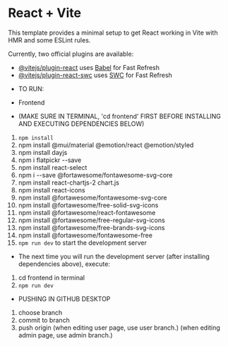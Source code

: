 # React + Vite

This template provides a minimal setup to get React working in Vite with HMR and some ESLint rules.

Currently, two official plugins are available:

- [@vitejs/plugin-react](https://github.com/vitejs/vite-plugin-react/blob/main/packages/plugin-react/README.md) uses [Babel](https://babeljs.io/) for Fast Refresh
- [@vitejs/plugin-react-swc](https://github.com/vitejs/vite-plugin-react-swc) uses [SWC](https://swc.rs/) for Fast Refresh

* TO RUN:

* Frontend

* (MAKE SURE IN TERMINAL, 'cd frontend' FIRST BEFORE INSTALLING AND EXECUTING DEPENDENCIES BELOW)

1. `npm install`
2. npm install @mui/material @emotion/react @emotion/styled
3. npm install dayjs
4. npm i flatpickr --save
5. npm install react-select
6. npm i --save @fortawesome/fontawesome-svg-core
7. npm install react-chartjs-2 chart.js
8. npm install react-icons
9. npm install @fortawesome/fontawesome-svg-core
10. npm install @fortawesome/free-solid-svg-icons
11. npm install @fortawesome/react-fontawesome
12. npm install @fortawesome/free-regular-svg-icons
13. npm install @fortawesome/free-brands-svg-icons
14. npm install @fortawesome/fontawesome-free
15. `npm run dev` to start the development server

- The next time you will run the development server (after installing dependencies above), execute:

1. cd frontend in terminal
2. `npm run dev`

- PUSHING IN GITHUB DESKTOP

1. choose branch
2. commit to branch
3. push origin
   (when editing user page, use user branch.)
   (when editing admin page, use admin branch.)
